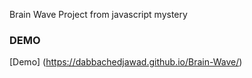 Brain Wave Project from javascript mystery
### DEMO
[Demo] (https://dabbachedjawad.github.io/Brain-Wave/)
